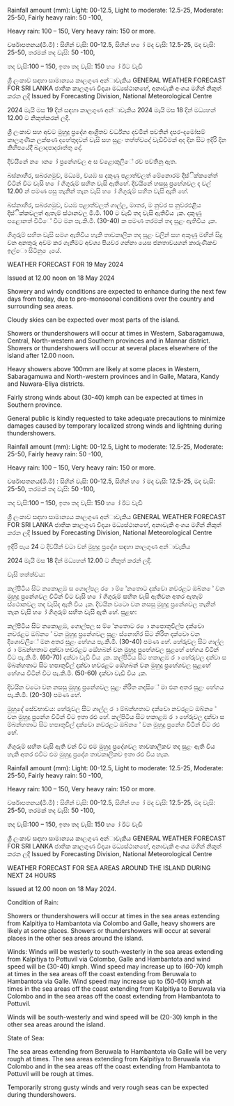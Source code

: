 Rainfall amount (mm): Light: 00-12.5, Light to moderate: 12.5-25, Moderate: 25-50, Fairly heavy rain: 50 -100,

Heavy rain: 100 – 150, Very heavy rain: 150 or more.

වර්ෂාපතනය(මි.මී) : සිහින් වැසි: 00-12.5, සිහින් හ ෝ මද වැසි: 12.5-25, මද වැසි: 25-50, තරමක් තද වැසි: 50 -100,

තද වැසි:100 – 150, ඉතා තද වැසි: 150 හ ෝ ඊට වැඩි

ශ්‍රී ලංකාව සඳහා සාමාන්‍යය කාලගුණ අන්‍ාවැකිය GENERAL WEATHER FORECAST FOR SRI LANKA ජාතික කාලගුණ විදයා මධ්‍යස්ථානහේ, අනාවැකි අංශය මගින් නිකුත් කරන ලදි Issued by Forecasting Division, National Meteorological Centre

2024 මැයි මස 19 දින්‍ සඳහා කාලගුණ අන්‍ාවැකිය 2024 මැයි මස 18 දින්‍ මධ්‍යහන්‍ 12.00 ට නිකුත්කරන්‍ ලදි.

ශ්‍රී ලංකාව සහ අවට මුහුදු ප්‍රදේශ ආශ්‍රිතව වර්ධ්‍න්‍ය දවමින් පවතින්‍ දපර-දමෝසම් කාලගුණික ලක්ෂණ දහේතුදවන් වැසි සහ සුළං තත්ත්වදේ වැඩිවීමක් අද දින සිට ඉදිරි දින කිහිපයේදී බලාදපාදරාත්තු දේ.

දිවයිනේ න ොන ෝ ප්‍රනේශවල අ ස වළොකුලිේ රව පවතිනු ඇත.

බස්නාහිර, සබරගමුව, මධ්‍යම, වයඹ ස දකුණු පළාත්වලත් මේනොරම දිස්ික්කනේත් විටින් විට වැසි හ ෝ ගිගුරුම් සහිත වැසි ඇතිහේ. දිවයිනේ හසසු ප්‍රහේශවල ද වල් 12.00 න් පමණ පසු තැනින් තැන වැසි හ ෝ ගිගුරුම් සහිත වැසි ඇති හේ.

බස්නාහිර, සබරගමුව, වයඹ පළාත්වලත් ගාල්ල, මාතර, ම නුවර ස නුවරඑළිය දිස්ික්කවලත් ඇතැම් ස්ථානවල මි.මී. 100 ට වැඩි තද වැසි ඇතිවිය ැක. දකුණු පළොනත් විටිේ විට මන පැ.කි.මී. (30-40) ක පමණ තරමක් තද සුළං ඇතිවිය ැක.

ගිගුරුම් සහිත වැසි සමග ඇතිවිය හැකි තාවකාලික තද සුළං වලින් සහ අකුණු මඟින් සිදු වන අනතුරු අවම කර ගැනීමට අවශ්‍ය පියවර ගන්නා යෙස ජනතාවයගන් කාරුණිකව ඉල්ො සිටිනු ෙැයේ.

WEATHER FORECAST FOR 19 May 2024

Issued at 12.00 noon on 18 May 2024

Showery and windy conditions are expected to enhance during the next few days from today, due to pre-monsoonal conditions over the country and surrounding sea areas.

Cloudy skies can be expected over most parts of the island.

Showers or thundershowers will occur at times in Western, Sabaragamuwa, Central, North-western and Southern provinces and in Mannar district. Showers or thundershowers will occur at several places elsewhere of the island after 12.00 noon.

Heavy showers above 100mm are likely at some places in Western, Sabaragamuwa and North-western provinces and in Galle, Matara, Kandy and Nuwara-Eliya districts.

Fairly strong winds about (30-40) kmph can be expected at times in Southern province.

General public is kindly requested to take adequate precautions to minimize damages caused by temporary localized strong winds and lightning during thundershowers.

Rainfall amount (mm): Light: 00-12.5, Light to moderate: 12.5-25, Moderate: 25-50, Fairly heavy rain: 50 -100,

Heavy rain: 100 – 150, Very heavy rain: 150 or more.

වර්ෂාපතනය(මි.මී) : සිහින් වැසි: 00-12.5, සිහින් හ ෝ මද වැසි: 12.5-25, මද වැසි: 25-50, තරමක් තද වැසි: 50 -100,

තද වැසි:100 – 150, ඉතා තද වැසි: 150 හ ෝ ඊට වැඩි

ශ්‍රී ලංකාව සඳහා සාමාන්‍යය කාලගුණ අන්‍ාවැකිය GENERAL WEATHER FORECAST FOR SRI LANKA ජාතික කාලගුණ විදයා මධ්‍යස්ථානහේ, අනාවැකි අංශය මගින් නිකුත් කරන ලදි Issued by Forecasting Division, National Meteorological Centre

ඉදිරි පැය 24 ට දිවයින්‍ වටා වන්‍ මුහුදු ප්‍රදේශ සඳහා කාලගුණ අන්‍ාවැකිය

2024 මැයි මස 18 දින්‍ මධ්‍යහන්‍ 12.00 ට නිකුත් කරන්‍ ලදි.

වැසි තත්ත්වය:

කල්පිටිය සිට නකොළඹ ස ගොල්පල ර ො ම් ේනතොට දක්වො නවරළට ඔබ්න ේ වන මුහුදු ප්‍රනේශවල විටින් විට වැසි හ ෝ ගිගුරුම් සහිත වැසි ඇතිවන අතර ඇතැම් ස්ථොනවල තද වැසිද ඇති විය ැක. දිවයින වටො වන නසසු මුහුදු ප්‍රනේශවල තැනින් තැන වැසි හ ෝ ගිගුරුම් සහිත වැසි ඇති හේ. සුළඟ:

කල්පිටිය සිට නකොළඹ, ගොල්පල ස ම් ේනතොට ර ො නපොතුවිල්ප දක්වො නවරළට ඔබ්න ේ වන මුහුදු ප්‍රනේශවල සුළං ස්නොහිර සිට නිරිත දක්වො වන දිශොවලිේ මන අතර සුළං හේගය පැ.කි.මී. (30-40) පමණ හේ. හේරුවල සිට ගාල්ල ර ා ම්බන්හතාට දක්වා හවරළට ඔේහබන් වන මුහුදු ප්‍රහේශවල සුළහේ හේගය විටින් විට පැ.කි.මී. (60-70) දක්වා වැඩි විය ැක. කල්පිටිය සිට හකාළඹ ර ා හේරුවල දක්වා ස ම්බන්හතාට සිට හපාතුවිල් දක්වා හවරළට ඔේහබන් වන මුහුදු ප්‍රහේශවල සුළහේ හේගය විටින් විට පැ.කි.මී. (50-60) දක්වා වැඩි විය ැක.

දිවයින වටො වන නසසු මුහුදු ප්‍රනේශවල සුළං නිරිත නදසිේ මා එන අතර සුළං හේගය පැ.කි.මී. (20-30) පමණ හේ.

මුහුදේ සේවභාවය: හේරුවල සිට ගාල්ල ර ා ම්බන්හතාට දක්වො නවරළට ඔබ්න ේ වන මුහුදු ප්‍රනේශ විටින් විට ඉතා රළු හේ. කල්පිටිය සිට හකාළඹ ර ා හේරුවල දක්වා ස ම්බන්හතාට සිට හපාතුවිල් දක්වො නවරළට ඔබ්න ේ වන මුහුදු ප්‍රනේශ විටින් විට රළු හේ.

ගිගුරුම් සහිත වැසි ඇති වන්‍ විට එම මුහුදු ප්‍රදේශවල තාවකාලිකව තද සුළං ඇති විය හැකි අතර එවිට එම මුහුදු ප්‍රදේශ තාවකාලිකව ඉතා රළු විය හැක.

Rainfall amount (mm): Light: 00-12.5, Light to moderate: 12.5-25, Moderate: 25-50, Fairly heavy rain: 50 -100,

Heavy rain: 100 – 150, Very heavy rain: 150 or more.

වර්ෂාපතනය(මි.මී) : සිහින් වැසි: 00-12.5, සිහින් හ ෝ මද වැසි: 12.5-25, මද වැසි: 25-50, තරමක් තද වැසි: 50 -100,

තද වැසි:100 – 150, ඉතා තද වැසි: 150 හ ෝ ඊට වැඩි

ශ්‍රී ලංකාව සඳහා සාමාන්‍යය කාලගුණ අන්‍ාවැකිය GENERAL WEATHER FORECAST FOR SRI LANKA ජාතික කාලගුණ විදයා මධ්‍යස්ථානහේ, අනාවැකි අංශය මගින් නිකුත් කරන ලදි Issued by Forecasting Division, National Meteorological Centre

WEATHER FORECAST FOR SEA AREAS AROUND THE ISLAND DURING NEXT 24 HOURS

Issued at 12.00 noon on 18 May 2024.

Condition of Rain:

Showers or thundershowers will occur at times in the sea areas extending from Kalpitiya to Hambantota via Colombo and Galle, heavy showers are likely at some places. Showers or thundershowers will occur at several places in the other sea areas around the island.

Winds: Winds will be westerly to south-westerly in the sea areas extending from Kalpitiya to Pottuvil via Colombo, Galle and Hambantota and wind speed will be (30-40) kmph. Wind speed may increase up to (60-70) kmph at times in the sea areas off the coast extending from Beruwala to Hambantota via Galle. Wind speed may increase up to (50-60) kmph at times in the sea areas off the coast extending from Kalpitiya to Beruwala via Colombo and in the sea areas off the coast extending from Hambantota to Pottuvil.

Winds will be south-westerly and wind speed will be (20-30) kmph in the other sea areas around the island.

State of Sea:

The sea areas extending from Beruwala to Hambantota via Galle will be very rough at times. The sea areas extending from Kalpitiya to Beruwala via Colombo and in the sea areas off the coast extending from Hambantota to Pottuvil will be rough at times.

Temporarily strong gusty winds and very rough seas can be expected during thundershowers.